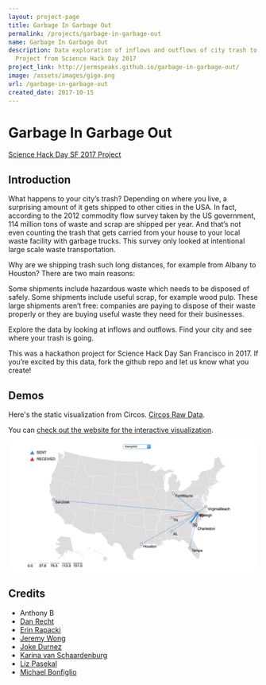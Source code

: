 ```yaml
---
layout: project-page
title: Garbage In Garbage Out
permalink: /projects/garbage-in-garbage-out
name: Garbage In Garbage Out
description: Data exploration of inflows and outflows of city trash to other cities. Data from the US Commodities Survey from 2012.
  Project from Science Hack Day 2017
project_link: http://jermspeaks.github.io/garbage-in-garbage-out/
image: /assets/images/gigo.png
url: /garbage-in-garbage-out
created_date: 2017-10-15
---
```


# Garbage In Garbage Out

[Science Hack Day SF 2017 Project](http://sf.sciencehackday.org/hacks-2017/#hack_10)

## Introduction

What happens to your city’s trash? Depending on where you live, a surprising amount of it gets shipped to other cities in the USA. In fact, according to the 2012 commodity flow survey taken by the US government, 114 million tons of waste and scrap are shipped per year. And that’s not even counting the trash that gets carried from your house to your local waste facility with garbage trucks. This survey only looked at intentional large scale waste transportation.

Why are we shipping trash such long distances, for example from Albany to Houston? There are two main reasons:

Some shipments include hazardous waste which needs to be disposed of safely.
Some shipments include useful scrap, for example wood pulp.
These large shipments aren’t free: companies are paying to dispose of their waste properly or they are buying useful waste they need for their businesses.

Explore the data by looking at inflows and outflows. Find your city and see where your trash is going.

This was a hackathon project for Science Hack Day San Francisco in 2017. If you’re excited by this data, fork the github repo and let us know what you create!

## Demos

Here's the static visualization from Circos. [Circos Raw Data](http://mkweb.bcgsc.ca/tableviewer/).

You can [check out the website for the interactive visualization](http://www.craftbyzen.com/garbage-in-garbage-out/). 

<img src="/assets/images/gigo.png" alt="map with data overlayed of trash inflows and outflows given city"/>

## Credits

- Anthony B
- [Dan Recht](twitter.com/DanielRecht)
- [Erin Rapacki](twitter.com/RobotDiva)
- [Jeremy Wong](github.com/jermspeaks)
- [Joke Durnez](twitter.com/JokeDurnez)
- [Karina van Schaardenburg](twitter.com/kvanscha)
- [Liz Pasekal](http://www.lizpasekal.com/)
- [Michael Bonfiglio](twitter.com/michaelbonbon)